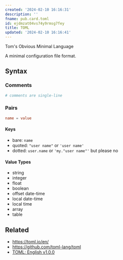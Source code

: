 ```yaml
---
created: '2024-02-10 16:16:31'
description: ''
fname: pub.card.toml
id: ejdmzat04vs74y9rmsg7fey
title: TOML
updated: '2024-02-10 16:16:41'
---
```


Tom's Obvious Minimal Language

A minimal configuration file format.

## Syntax

### Comments

```toml
# comments are single-line
```

### Pairs

```toml
name = value
```

#### Keys

- bare: `name`
- quoted: `"user name"` or `'user name'`
- dotted: `user.name` or `'my."user name"'` but please no

#### Value Types

- string
- integer
- float
- boolean
- offset date-time
- local date-time
- local time
- array
- table

## Related

- <https://toml.io/en/>
- <https://github.com/toml-lang/toml>
- [TOML: English v1.0.0](https://toml.io/en/v1.0.0)